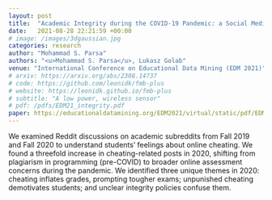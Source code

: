 ```yaml
---
layout: post
title:  "Academic Integrity during the COVID-19 Pandemic: a Social Media Mining Study"
date:   2021-08-28 22:21:59 +00:00
# image: /images/3dgaussian.jpg
categories: research
author: "Mohammad S. Parsa"
authors: "<u>Mohammad S. Parsa</u>, Lukasz Golab"
venue: "International Conference on Educational Data Mining (EDM 2021)"
# arxiv: https://arxiv.org/abs/2308.14737
# code: https://github.com/leonidk/fmb-plus
# website: https://leonidk.github.io/fmb-plus
# subtitle: "A low power, wireless sensor"
# pdf: /pdfs/EDM21_integrity.pdf
paper: https://educationaldatamining.org/EDM2021/virtual/static/pdf/EDM21_paper_73.pdf
---
```

We examined Reddit discussions on academic subreddits from Fall 2019 and Fall 2020 to understand students’ feelings about online cheating. We found a threefold increase in cheating-related posts in 2020, shifting from plagiarism in programming (pre-COVID) to broader online assessment concerns during the pandemic. We identified three unique themes in 2020: cheating inflates grades, prompting tougher exams; unpunished cheating demotivates students; and unclear integrity policies confuse them.